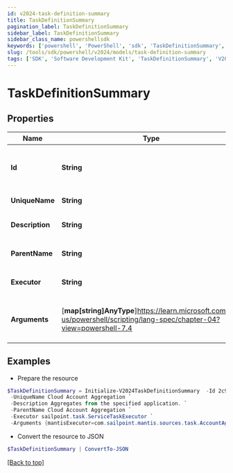 ```yaml
---
id: v2024-task-definition-summary
title: TaskDefinitionSummary
pagination_label: TaskDefinitionSummary
sidebar_label: TaskDefinitionSummary
sidebar_class_name: powershellsdk
keywords: ['powershell', 'PowerShell', 'sdk', 'TaskDefinitionSummary', 'V2024TaskDefinitionSummary'] 
slug: /tools/sdk/powershell/v2024/models/task-definition-summary
tags: ['SDK', 'Software Development Kit', 'TaskDefinitionSummary', 'V2024TaskDefinitionSummary']
---
```



# TaskDefinitionSummary

## Properties

Name | Type | Description | Notes
------------ | ------------- | ------------- | -------------
**Id** | **String** | System-generated unique ID of the TaskDefinition | [required]
**UniqueName** | **String** | Name of the TaskDefinition | [required]
**Description** | **String** | Description of the TaskDefinition | [required]
**ParentName** | **String** | Name of the parent of the TaskDefinition | [required]
**Executor** | **String** | Executor of the TaskDefinition | [required]
**Arguments** | [**map[string]AnyType**]https://learn.microsoft.com/en-us/powershell/scripting/lang-spec/chapter-04?view=powershell-7.4 | Formal parameters of the TaskDefinition, without values | [required]

## Examples

- Prepare the resource
```powershell
$TaskDefinitionSummary = Initialize-V2024TaskDefinitionSummary  -Id 2c91808475b4334b0175e1dff64b63c5 `
 -UniqueName Cloud Account Aggregation `
 -Description Aggregates from the specified application. `
 -ParentName Cloud Account Aggregation `
 -Executor sailpoint.task.ServiceTaskExecutor `
 -Arguments {mantisExecutor=com.sailpoint.mantis.sources.task.AccountAggregationTask, eventClassesCsv=sailpoint.thunderbolt.events.AggregationEvents, serviceClass=sailpoint.thunderbolt.service.AggregationService, serviceMethod=accountAggregationTask}
```

- Convert the resource to JSON
```powershell
$TaskDefinitionSummary | ConvertTo-JSON
```


[[Back to top]](#) 

